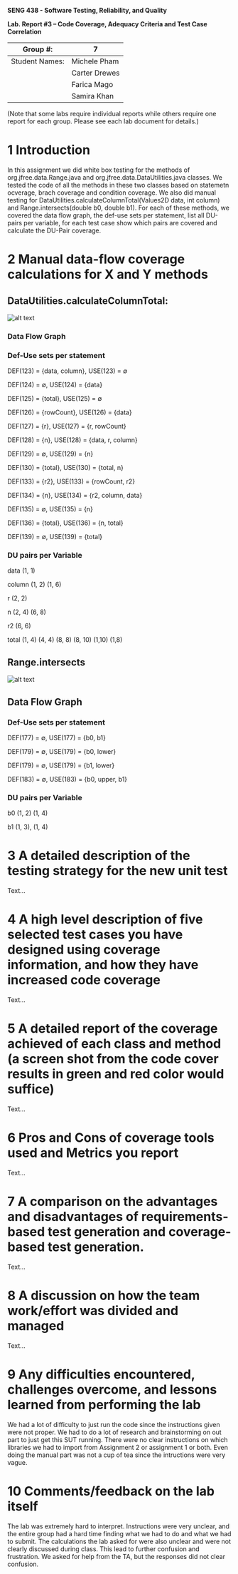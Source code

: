 **SENG 438 - Software Testing, Reliability, and Quality**

**Lab. Report #3 – Code Coverage, Adequacy Criteria and Test Case Correlation**

| Group \#:      |  7   |
| -------------- | --- |
| Student Names: | Michele Pham    |
|                | Carter Drewes    |
|                | Farica Mago   |
|                | Samira Khan    |

(Note that some labs require individual reports while others require one report
for each group. Please see each lab document for details.)

# 1 Introduction

In this assignment we did white box testing for the methods of org.jfree.data.Range.java and org.jfree.data.DataUtilities.java classes. We tested the code of all the methods in these two classes based on statemetn ocverage, brach coverage and condition coverage. We also did manual testing for DataUtilities.calculateColumnTotal(Values2D data, int column) and Range.intersects(double b0, double b1). For each of these methods, we covered the data flow graph, the def-use sets per statement, list all DU-pairs per variable, for each test case show which pairs are covered and  calculate the DU-Pair coverage.

# 2 Manual data-flow coverage calculations for X and Y methods

## DataUtilities.calculateColumnTotal:
![alt text](https://github.com/MrClean-1/SENG438-A3/blob/main/media/DataUtilites%20-%20calculateColumnTotal.JPG)

### Data Flow Graph
### Def-Use sets per statement
DEF(123) = {data, column}, USE(123) = ∅

DEF(124) = ∅, USE(124) = {data}

DEF(125) = {total}, USE(125) = ∅

DEF(126) = {rowCount}, USE(126) = {data}

DEF(127) = {r}, USE(127) = {r, rowCount}

DEF(128) = {n}, USE(128) = {data, r, column}

DEF(129) = ∅, USE(129) = {n}

DEF(130) = {total}, USE(130) = {total, n}

DEF(133) = {r2}, USE(133) = {rowCount, r2}

DEF(134) = {n}, USE(134) = {r2, column, data}

DEF(135) = ∅, USE(135) = {n}

DEF(136) = {total}, USE(136) = {n, total}

DEF(139) = ∅, USE(139) = {total}


### DU pairs per Variable
data (1, 1)

column (1, 2) (1, 6)

r (2, 2) 

n (2, 4) (6, 8)

r2 (6, 6)

total (1, 4) (4, 4) (8, 8) (8, 10) (1,10) (1,8)


## Range.intersects
![alt text](https://github.com/MrClean-1/SENG438-A3/blob/main/media/Range-intersects.JPG)
## Data Flow Graph
### Def-Use sets per statement
DEF(177) = ∅, USE(177) = {b0, b1}

DEF(179) = ∅, USE(179) = {b0, lower}

DEF(179) = ∅, USE(179) = {b1, lower}

DEF(183) = ∅, USE(183) = {b0, upper, b1}

### DU pairs per Variable
b0 (1, 2) (1, 4)

b1 (1, 3), (1, 4)

# 3 A detailed description of the testing strategy for the new unit test

Text…

# 4 A high level description of five selected test cases you have designed using coverage information, and how they have increased code coverage

Text…

# 5 A detailed report of the coverage achieved of each class and method (a screen shot from the code cover results in green and red color would suffice)

Text…

# 6 Pros and Cons of coverage tools used and Metrics you report

Text…

# 7 A comparison on the advantages and disadvantages of requirements-based test generation and coverage-based test generation.

Text…

# 8 A discussion on how the team work/effort was divided and managed

Text…

# 9 Any difficulties encountered, challenges overcome, and lessons learned from performing the lab

We had a lot of difficulty to just run the code since the instructions given were not proper. We  had to do a lot of research and brainstorming on out part to just get this SUT running. There were no clear instructions on which libraries we had to import from Assignment 2 or assignment 1 or both. Even doing the manual part was not a cup of tea since the intructions were very vague.

# 10 Comments/feedback on the lab itself

The lab was extremely hard to interpret. Instructions were very unclear, and the entire group had a hard time finding what we had to do and what we had to submit. The calculations the lab asked for were also unclear and were not clearly discussed during class. This lead to further confusion and frustration. We asked for help from the TA, but the responses did not clear confusion. 
